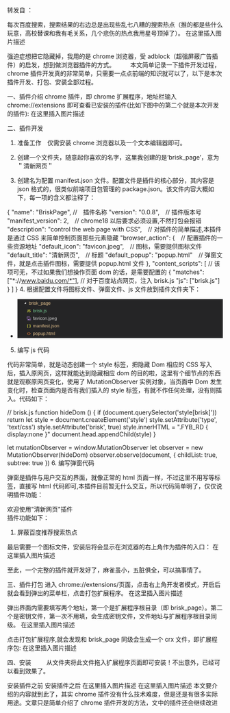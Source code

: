 转发自 ：

每次百度搜索，搜索结果的右边总是出现些乱七八糟的搜索热点（推的都是些什么玩意，高校替课和我有毛关系，几个悲伤的热点我用星号顶掉了）。
在这里插入图片描述

强迫症想把它隐藏掉，我用的是 chrome 浏览器，受 adblock（超强屏蔽广告插件）的启发，想到做浏览器插件的方式。
   本文简单记录一下插件开发过程，chrome 插件开发真的非常简单，只需要一点点前端的知识就可以了，以下是本次插件开发、打包、安装全部过程。

一、插件介绍
chrome 插件，即 chrome 扩展程序，地址栏输入 chrome://extensions 即可查看已安装的插件(比如下图中的第二个就是本次开发的插件):
在这里插入图片描述

二、插件开发

1. 准备工作　仅需安装 chrome 浏览器以及一个文本编辑器即可。

2. 创建一个文件夹，随意起你喜欢的名字，这里我创建的是‘brisk_page’，意为＂清新网页＂

3. 创建名为配置 manifest.json 文件。配置文件是插件的核心部分，其内容是 json 格式的，很类似前端项目包管理的 package.json。该文件内容大概如下，每一项的含义都注释了：

{
"name": "BriskPage", //　插件名称
"version": "0.0.8",　// 插件版本号
"manifest_version": 2,　// chrome18 以后要求必须设置,不然打包会报错
"description": "control the web page with CSS",　// 对插件的简单描述,本插件是通过 CSS 来简单控制页面那些元素隐藏
"browser_action": {　// 配置插件的一些资源地址
"default_icon": "favicon.jpeg",　// 图标，需要提供图标文件
"default_title": "清新网页",　// 标题
"default_popup": "popup.html"　// 弹窗文件，就是点击插件图标，需要提供 popup.html 文件
},
"content_scripts": [ // 该项可无，不过如果我们想操作页面 dom 的话，是需要配置的
{
"matches": ["*://www.baidu.com/*"], // 对于百度站点网页，注入 brisk.js
"js": ["brisk.js"]
}
]
} 4. 根据配置文件将图标文件、弹窗文件、js 文件放到插件文件夹下：

- ![示例](./图片/chrome插件.png)

5. 编写 js 代码

代码非常简单，就是动态创建一个 style 标签，把隐藏 Dom 相应的 CSS 写入后，插入原网页，这样就能达到隐藏相应 dom 的目的啦，这里有个细节点的东西就是观察原网页变化，使用了 MutationObserver 实例对象，当页面中 Dom 发生变化时，检查页面内是否有我们插入的 style 标签，有就不作任何处理，没有则插入。代码如下：

// brisk.js
function hideDom () {
if (document.querySelector('style[brisk]')) return
let style = document.createElement('style')
style.setAttribute('type', 'text/css')
style.setAttribute('brisk', true)
style.innerHTML = ".FYB_RD { display:none }"
document.head.appendChild(style)
}

let mutationObserver = window.MutationObserver
let observer = new MutationObserver(hideDom)
observer.observe(document, { childList: true, subtree: true }) 6. 编写弹窗代码

弹窗是插件与用户交互的界面，就像正常的 html 页面一样，不过这里不用写<head><body>等标签，直接写 html 代码即可,本插件目前暂无什么交互，所以代码简单明了，仅仅说明插件功能：

<meta charset="UTF-8">
<div>
  <div style="width: 400px">欢迎使用"清新网页"插件</div>
  <div>
    <div>插件功能如下：</div>
    <ol>
      <li>屏蔽百度推荐搜索热点</li>
    </ol>
  </div>
</div>
最后需要一个图标文件，安装后将会显示在浏览器的右上角作为插件的入口：
在这里插入图片描述

至此，一个完整的插件就开发好了，麻雀虽小，五脏俱全，可以搞事情了。

三、插件打包
进入 chrome://extensions/页面，点击右上角开发者模式，开启后就会看到弹出的菜单栏，点击打包扩展程序。
在这里插入图片描述

弹出界面内需要填写两个地址，第一个是扩展程序根目录（即 brisk_page）。第二个是密钥文件，第一次不用填，会生成密钥文件，文件地址与扩展程序根目录同级。
在这里插入图片描述

点击打包扩展程序,就会发现和 brisk_page 同级会生成一个 crx 文件，即扩展程序包:
在这里插入图片描述

四、安装
   从文件夹将此文件拖入扩展程序页面即可安装！不出意外，已经可以看到效果了。

安装插件之前 安装插件之后
在这里插入图片描述
在这里插入图片描述
本文要介绍的内容就到此了，其实 chrome 插件没有什么技术难度，但是还是有很多实际用途。文章只是简单介绍了 chrome 插件开发的方法，文中的插件还会继续改进
